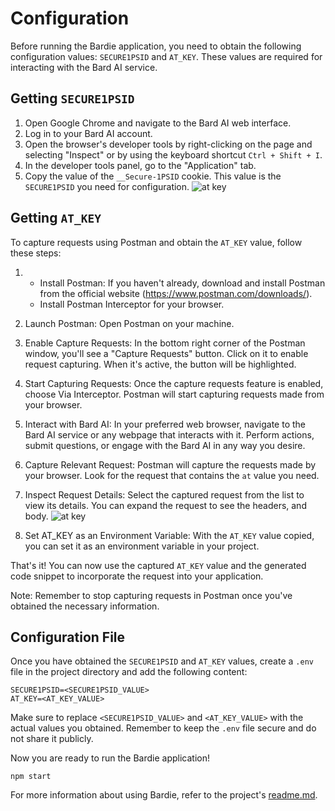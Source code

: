 # Configuration

Before running the Bardie application, you need to obtain the following configuration values: `SECURE1PSID` and `AT_KEY`. These values are required for interacting with the Bard AI service.

## Getting `SECURE1PSID`

1. Open Google Chrome and navigate to the Bard AI web interface.
2. Log in to your Bard AI account.
3. Open the browser's developer tools by right-clicking on the page and selecting "Inspect" or by using the keyboard shortcut `Ctrl + Shift + I`.
4. In the developer tools panel, go to the "Application" tab.
5. Copy the value of the `__Secure-1PSID` cookie. This value is the `SECURE1PSID` you need for configuration.
![at key](https://cdn.discordapp.com/attachments/641007917721583637/1120371541947990036/image.png)

## Getting `AT_KEY`

To capture requests using Postman and obtain the `AT_KEY` value, follow these steps:

1. - Install Postman: If you haven't already, download and install Postman from the official website (https://www.postman.com/downloads/).
    - Install Postman Interceptor for your browser. 
2. Launch Postman: Open Postman on your machine.
3. Enable Capture Requests: In the bottom right corner of the Postman window, you'll see a "Capture Requests" button. Click on it to enable request capturing. When it's active, the button will be highlighted.
4. Start Capturing Requests: Once the capture requests feature is enabled, choose Via Interceptor. Postman will start capturing requests made from your browser.
5. Interact with Bard AI: In your preferred web browser, navigate to the Bard AI service or any webpage that interacts with it. Perform actions, submit questions, or engage with the Bard AI in any way you desire.
6. Capture Relevant Request: Postman will capture the requests made by your browser. Look for the request that contains the `at` value you need.
7. Inspect Request Details: Select the captured request from the list to view its details. You can expand the request to see the headers, and body.
![at key](https://cdn.discordapp.com/attachments/641007917721583637/1120368730409545748/image.png)

8. Set AT_KEY as an Environment Variable: With the `AT_KEY` value copied, you can set it as an environment variable in your project. 

That's it! You can now use the captured `AT_KEY` value and the generated code snippet to incorporate the request into your application.

Note: Remember to stop capturing requests in Postman once you've obtained the necessary information.

## Configuration File

Once you have obtained the `SECURE1PSID` and `AT_KEY` values, create a `.env` file in the project directory and add the following content:

```
SECURE1PSID=<SECURE1PSID_VALUE>
AT_KEY=<AT_KEY_VALUE>
```

Make sure to replace `<SECURE1PSID_VALUE>` and `<AT_KEY_VALUE>` with the actual values you obtained. Remember to keep the `.env` file secure and do not share it publicly.

Now you are ready to run the Bardie application!

```
npm start
```

For more information about using Bardie, refer to the project's [readme.md](readme.md).
